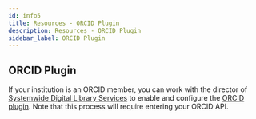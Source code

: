 ```yaml
---
id: info5
title: Resources - ORCID Plugin
description: Resources - ORCID Plugin
sidebar_label: ORCID Plugin
---
```


## ORCID Plugin
If your institution is an ORCID member, you can work with the director of [Systemwide Digital Library Services](https://www2.calstate.edu/csu-system/administration/sdls/Pages/about-us.aspx) to enable and configure the [ORCID plugin](https://docs.pkp.sfu.ca/orcid/en/installation-setup#enable-and-configure-the-orcid-profile-plugin-in-ojs). Note that this process will require entering your ORCID API.
